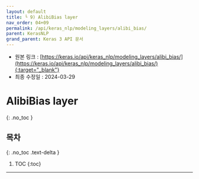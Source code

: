 ```yaml
---
layout: default
title: └ 9) AlibiBias layer
nav_order: 04+09
permalink: /api/keras_nlp/modeling_layers/alibi_bias/
parent: KerasNLP
grand_parent: Keras 3 API 문서
---
```


* 원본 링크 : [https://keras.io/api/keras_nlp/modeling_layers/alibi_bias/](https://keras.io/api/keras_nlp/modeling_layers/alibi_bias/){:target="_blank"}
* 최종 수정일 : 2024-03-29

# AlibiBias layer
{: .no_toc }

## 목차
{: .no_toc .text-delta }

1. TOC
{:toc}

---
